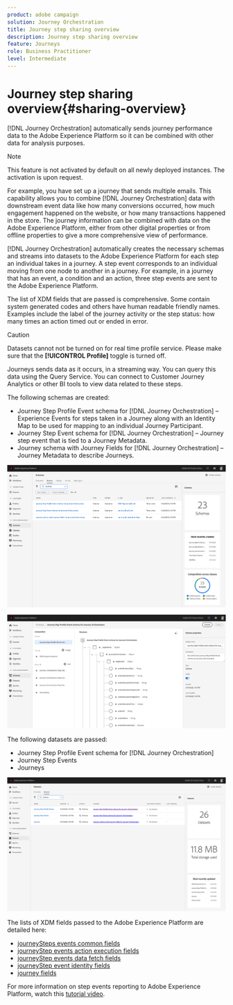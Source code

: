 ```yaml
---
product: adobe campaign
solution: Journey Orchestration
title: Journey step sharing overview
description: Journey step sharing overview
feature: Journeys
role: Business Practitioner
level: Intermediate
---
```


# Journey step sharing overview{#sharing-overview}

[!DNL Journey Orchestration] automatically sends journey performance data to the Adobe Experience Platform so it can be combined with other data for analysis purposes. 

>[!NOTE]
>
>This feature is not activated by default on all newly deployed instances. The activation is upon request.

For example, you have set up a journey that sends multiple emails. This capability allows you to combine [!DNL Journey Orchestration] data with downstream event data like how many conversions occurred, how much engagement happened on the website, or how many transactions happened in the store. The journey information can be combined with data on the Adobe Experience Platform, either from other digital properties or from offline properties to give a more comprehensive view of performance.

[!DNL Journey Orchestration] automatically creates the necessary schemas and streams into datasets to the Adobe Experience Platform for each step an individual takes in a journey. A step event corresponds to an individual moving from one node to another in a journey. For example, in a journey that has an event, a condition and an action, three step events are sent to the Adobe Experience Platform. 

The list of XDM fields that are passed is comprehensive. Some contain system generated codes and others have human readable friendly names. Examples include the label of the journey activity or the step status: how many times an action timed out or ended in error.

>[!CAUTION]
>
>Datasets cannot not be turned on for real time profile service. Please make sure that the **[!UICONTROL Profile]** toggle is turned off.

Journeys sends data as it occurs, in a streaming way. You can query this data using the Query Service. You can connect to Customer Journey Analytics or other BI tools to view data related to these steps.

The following schemas are created:

* Journey Step Profile Event schema for [!DNL Journey Orchestration] – Experience Events for steps taken in a Journey along with an Identity Map to be used for mapping to an individual Journey Participant.
* Journey Step Event schema for [!DNL Journey Orchestration] – Journey step event that is tied to a Journey Metadata.
* Journey schema with Journey Fields for [!DNL Journey Orchestration] – Journey Metadata to describe Journeys.

![](../assets/sharing1.png)

![](../assets/sharing2.png)

The following datasets are passed:

* Journey Step Profile Event schema for [!DNL Journey Orchestration]
* Journey Step Events
* Journeys

![](../assets/sharing3.png)

The lists of XDM fields passed to the Adobe Experience Platform are detailed here:

* [journeySteps events common fields](../building-journeys/sharing-common-fields.md)
* [journeyStep events action execution fields](../building-journeys/sharing-execution-fields.md)
* [journeyStep events data fetch fields](../building-journeys/sharing-fetch-fields.md)
* [journeyStep event identity fields](../building-journeys/sharing-identity-fields.md)
* [journey fields](../building-journeys/sharing-journey-fields.md)

For more information on step events reporting to Adobe Experience Platform, watch this [tutorial video](https://docs.adobe.com/content/help/en/journey-orchestration-learn/tutorials/reporting-step-events-to-adobe-experience-platform.html).
